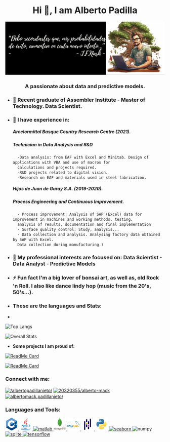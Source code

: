 <h1 align="center">Hi 👋, I am Alberto Padilla</h1>
<p align="left"> <img src="https://github.com/AlbertoPad/AlbertoPad/blob/main/images/%E2%80%9CDebo%20recordarles%20que,%20mis%20probabilidades%20de%20%C3%A9xito,%20aumentan%20en%20cada%20nuevo%20intento...%E2%80%9D%20-J.%20F.%20Nash-%20(1).png?raw=true" alt="albertopad" /> </p>
<h3 align="center">A passionate about data and predictive models.</h3>

- ### 🌱 Recent graduate of Assembler Institute - Master of Technology. **Data Scientist.**
- ### 🤔 I have experience in:
    ##### Arcelormittal Basque Country Research Centre (2021). 
    ##### Technician in Data Analysis and R&D 
        -Data analysis: from EAF with Excel and Minitab. Design of applications with VBA and use of macros for 
        calculations and projects required. 
        -R&D projects related to digital vision. 
        -Research on EAF and materials used in steel fabrication. 

    ##### Hijos de Juan de Garay S.A. (2019-2020).
    ##### Process Engineering and Continuous Improvement.
        - Process improvement: Analysis of SAP (Excel) data for improvement in machines and working methods, testing, 
        analysis of results, documentation and final implementation 
        - Surface quality control: Study, analysis... 
        - Data collection and analysis. Analysing factory data obtained by SAP with Excel.
        Data collection during manufacturing.)

- ### 🔭 My professional interests are focused on: Data Scientist - Data Analyst - Predictive Models

- ### ⚡ Fun fact **I'm a big lover of bonsai art, as well as, old Rock 'n Roll. I also like dance lindy hop  (music from the 20's, 50's...).**

- ### These are the languages and Stats:
- 
![Top Langs](https://github-readme-stats.vercel.app/api/top-langs/?username=AlbertoPad&layout=compact&token=${process.env.PAT_1})

![Overall Stats](https://github-readme-stats.vercel.app/api?username=AlbertoPad&count_private=true&show_icons=true&hide=contribs&layout=compact&token=${process.env.PAT_1})


* **Some projects I am proud of:**

[![ReadMe Card](https://github-readme-stats.vercel.app/api/pin/?token=${process.env.PAT_1}&username=AlbertoPad&repo=Emotions_Recognition_Generator)](https://github.com/AlbertoPad/Emotions_Recognition_Generator)

[![ReadMe Card](https://github-readme-stats.vercel.app/api/pin/?token=${process.env.PAT_1}&username=AlbertoPad&repo=Deep_Learning_Project)](https://github.com/AlbertoPad/Deep_Learning_Project)

<h3 align="left">Connect with me:</h3>
<p align="left">
<a href="https://linkedin.com/in//albertopadillanieto/" target="blank"><img align="center" src="https://raw.githubusercontent.com/rahuldkjain/github-profile-readme-generator/master/src/images/icons/Social/linked-in-alt.svg" alt="/albertopadillanieto/" height="30" width="40" /></a>
<a href="https://stackoverflow.com/users/20320355/alberto-mack" target="blank"><img align="center" src="https://raw.githubusercontent.com/rahuldkjain/github-profile-readme-generator/master/src/images/icons/Social/stack-overflow.svg" alt="20320355/alberto-mack" height="30" width="40" /></a>
<a href="https://fb.com/albertomack.padillanieto/" target="blank"><img align="center" src="https://raw.githubusercontent.com/rahuldkjain/github-profile-readme-generator/master/src/images/icons/Social/facebook.svg" alt="albertomack.padillanieto/" height="30" width="40" /></a>
</p>

<h3 align="left">Languages and Tools:</h3>
<p align="left"> 
<a href="https://www.w3schools.com/cpp/" target="_blank" rel="noreferrer"> <img src="https://raw.githubusercontent.com/devicons/devicon/master/icons/cplusplus/cplusplus-original.svg" alt="cplusplus" width="40" height="40"/> </a>
<a href="https://www.java.com" target="_blank" rel="noreferrer"> <img src="https://raw.githubusercontent.com/devicons/devicon/master/icons/java/java-original.svg" alt="java" width="40" height="40"/> </a> 
<a href="https://www.mathworks.com/" target="_blank" rel="noreferrer"> <img src="https://upload.wikimedia.org/wikipedia/commons/2/21/Matlab_Logo.png" alt="matlab" width="40" height="40"/> </a> <a href="https://www.mongodb.com/" target="_blank" rel="noreferrer"> <img src="https://raw.githubusercontent.com/devicons/devicon/master/icons/mongodb/mongodb-original-wordmark.svg" alt="mongodb" width="40" height="40"/> </a>
<a href="https://www.mysql.com/" target="_blank" rel="noreferrer"> <img src="https://raw.githubusercontent.com/devicons/devicon/master/icons/mysql/mysql-original-wordmark.svg" alt="mysql" width="40" height="40"/> </a>
<a href="https://pandas.pydata.org/" target="_blank" rel="noreferrer"> <img src="https://raw.githubusercontent.com/devicons/devicon/2ae2a900d2f041da66e950e4d48052658d850630/icons/pandas/pandas-original.svg" alt="pandas" width="40" height="40"/> </a> <a href="https://www.python.org" target="_blank" rel="noreferrer"> <img src="https://raw.githubusercontent.com/devicons/devicon/master/icons/python/python-original.svg" alt="python" width="40" height="40"/> </a> 
<a href="https://seaborn.pydata.org/" target="_blank" rel="noreferrer"> <img src="https://seaborn.pydata.org/_images/logo-mark-lightbg.svg" alt="seaborn" width="40" height="40"/> </a>
<a > <img src="https://numpy.org/images/logo.svg" alt="numpy" width="40" height="40"/> </a>
<a href="https://www.sqlite.org/" target="_blank" rel="noreferrer"> <img src="https://www.vectorlogo.zone/logos/sqlite/sqlite-icon.svg" alt="sqlite" width="40" height="40"/> </a> <a href="https://www.tensorflow.org" target="_blank" rel="noreferrer"> <img src="https://www.vectorlogo.zone/logos/tensorflow/tensorflow-icon.svg" alt="tensorflow" width="40" height="40"/> </a>
</p>

